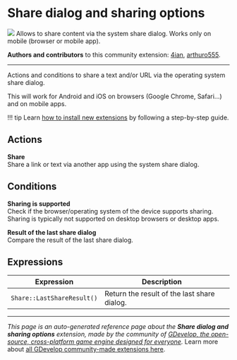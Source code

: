 # Share dialog and sharing options

<img src="https://resources.gdevelop-app.com/assets/Icons/share-variant.svg" class="extension-icon"></img>
Allows to share content via the system share dialog. Works only on mobile (browser or mobile app).

**Authors and contributors** to this community extension: [4ian](https://gd.games/4ian), [arthuro555](https://gd.games/arthuro555).

---

Actions and conditions to share a text and/or URL via the operating system share dialog.

This will work for Android and iOS on browsers (Google Chrome, Safari...) and on mobile apps.

!!! tip
    Learn [how to install new extensions](/gdevelop5/extensions/search) by following a step-by-step guide.

## Actions

**Share**  
Share a link or text via another app using the system share dialog.

## Conditions

**Sharing is supported**  
Check if the browser/operating system of the device supports sharing. Sharing is typically not supported on desktop browsers or desktop apps.

**Result of the last share dialog**  
Compare the result of the last share dialog.

## Expressions

| Expression | Description |  |
|-----|-----|-----|
| `Share::LastShareResult()` | Return the result of the last share dialog. ||

---

*This page is an auto-generated reference page about the **Share dialog and sharing options** extension, made by the community of [GDevelop, the open-source, cross-platform game engine designed for everyone](https://gdevelop.io/).* Learn more about [all GDevelop community-made extensions here](/gdevelop5/extensions).